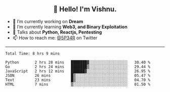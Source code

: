 <h2 align="center">👋 Hello! I'm Vishnu.</h2>


- 🔭 I’m currently working on **Dream**
- 🌱 I’m currently learning **Web3, and Binary Exploitation**
- 💬 Talks about **Python, Reactjs, Pentesting**
- 📫 How to reach me: [@5P34R](https://twitter.com/Vishnu27302693) on Twitter

---
<!--START_SECTION:waka-->

```text
Total Time: 8 hrs 9 mins

Python       2 hrs 28 mins   ███████▓░░░░░░░░░░░░░░░░░   30.40 %
Go           2 hrs 24 mins   ███████▒░░░░░░░░░░░░░░░░░   29.44 %
JavaScript   2 hrs 12 mins   ██████▓░░░░░░░░░░░░░░░░░░   26.95 %
JSON         26 mins         █▒░░░░░░░░░░░░░░░░░░░░░░░   05.47 %
Text         23 mins         █▒░░░░░░░░░░░░░░░░░░░░░░░   04.70 %
HTML         7 mins          ▒░░░░░░░░░░░░░░░░░░░░░░░░   01.50 %
```

<!--END_SECTION:waka-->
